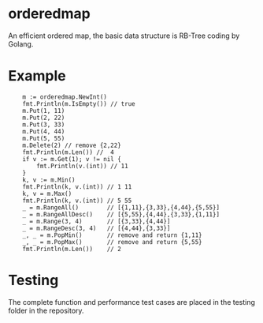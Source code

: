 # orderedmap
An efficient ordered map, the basic data structure is RB-Tree coding by Golang.

# Example
```
	m := orderedmap.NewInt()
	fmt.Println(m.IsEmpty()) // true
	m.Put(1, 11)
	m.Put(2, 22)
	m.Put(3, 33)
	m.Put(4, 44)
	m.Put(5, 55)
	m.Delete(2) // remove {2,22}
	fmt.Println(m.Len()) //  4
	if v := m.Get(1); v != nil {
		fmt.Println(v.(int)) // 11
	}
	k, v := m.Min()
	fmt.Println(k, v.(int)) // 1 11
	k, v = m.Max()
	fmt.Println(k, v.(int)) // 5 55
	_ = m.RangeAll()        // [{1,11},{3,33},{4,44},{5,55}]
	_ = m.RangeAllDesc()    // [{5,55},{4,44},{3,33},{1,11}]
	_ = m.Range(3, 4)       // [{3,33},{4,44}]
	_ = m.RangeDesc(3, 4)   // [{4,44},{3,33}]
	_, _ = m.PopMin()       // remove and return {1,11}
	_, _ = m.PopMax()       // remove and return {5,55}
	fmt.Println(m.Len())    // 2
```

# Testing
The complete function and performance test cases are placed in the testing folder in the repository.

